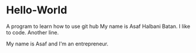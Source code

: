 # Hello-World

A program to learn how to use git hub
My name is Asaf Halbani Batan.
I like to code.
Another line.

My name is Asaf and I'm an entrepreneur.
